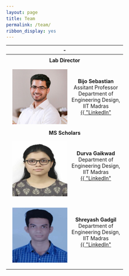 ```yaml
---
layout: page
title: Team
permalink: /team/
ribbon_display: yes
---
```



| - |
| :-------------: |
||
| __Lab Director__ |
| <img align="left" style="padding: 10px" src="/images/bijo.jpg" alt="Picture not available" width="150" height="150"> <br/> <br/> __Bijo Sebastian__ <br/>  Assitant Professor <br/> Department of Engineering Design, IIT Madras <br/> <a href="https://www.linkedin.com/in/bijo-sebastian-389153147/"> {{ "LinkedIn" | escape }}</a>|
| __MS Scholars__ |
| <img align="left" style="padding: 10px" src="/images/students/durva.jpg" alt="Picture not available" width="150" height="150"> <br/> <br/> __Durva Gaikwad__ <br/>  Department of Engineering Design, IIT Madras <br/> <a href="https://www.linkedin.com/in/durva-gaikwad-48a36120a/"> {{ "LinkedIn" | escape }}</a>|
||
| <img align="left" style="padding: 10px" src="/images/students/shreyash.jpg" alt="Picture not available" width="150" height="150"> <br/> <br/> __Shreyash Gadgil__ <br/>  Department of Engineering Design, IIT Madras <br/> <a href="https://www.linkedin.com/in/shreyash-gadgil/"> {{ "LinkedIn" | escape }}</a>|
||
